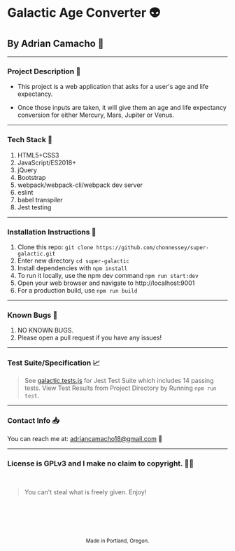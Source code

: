 # Galactic Age Converter :alien:
## By Adrian Camacho :electric_plug:

---

### Project Description :pencil:

* This project is a web application that asks for a user's age and life expectancy. 

* Once those inputs are taken, it will give them an age and life expectancy conversion for either Mercury, Mars, Jupiter or Venus.
---
### Tech Stack :floppy_disk:
1. HTML5+CSS3
2. JavaScript/ES2018+
3. jQuery
4. Bootstrap
5. webpack/webpack-cli/webpack dev server
6. eslint
7. babel transpiler
8. Jest testing
---
### Installation Instructions :pushpin:
1. Clone this repo: `git clone https://github.com/chonnessey/super-galactic.git`
2. Enter new directory `cd super-galactic`
3. Install dependencies with `npm install`
4. To run it locally, use the npm dev command `npm run start:dev`
5. Open your web browser and navigate to http://localhost:9001
6. For a production build, use `npm run build`
---
### Known Bugs :bug:
1. NO KNOWN BUGS.
2. Please open a pull request if you have any issues!
---
### Test Suite/Specification :chart_with_upwards_trend:

> See [galactic.tests.js](https://github.com/chonnessey/super-galactic/tree/main/__tests__) for Jest Test Suite which includes 14 passing tests. View Test Results from Project Directory by Running `npm run test`.
---
### Contact Info :inbox_tray:

You can reach me at: <adriancamacho18@gmail.com> :rocket:
___
### License is GPLv3 and I make no claim to copyright. :guardsman:
<br />

> You can't steal what is freely given. Enjoy!

<br />
<br />
<br />
<br />
<p align="center">
  <small>Made in Portland, Oregon. </small>
</p>